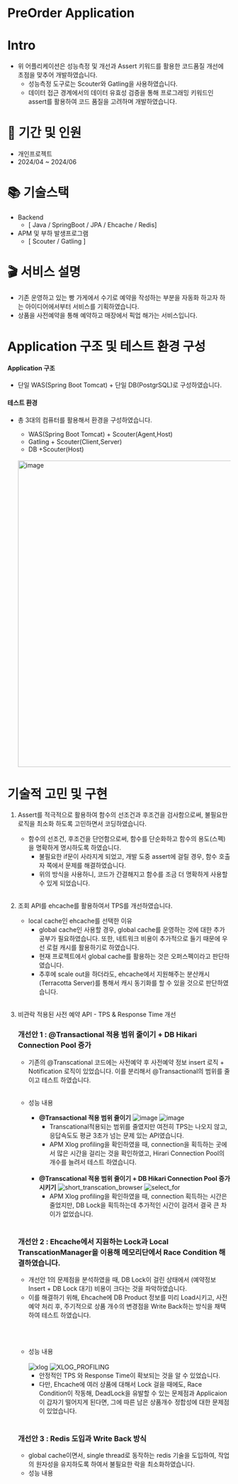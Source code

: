 # PreOrder Application

# Intro
- 위 어플리케이션은 성능측정 및 개선과 Assert 키워드를 활용한 코드품질 개선에 초점을 맞추어 개발하였습니다.
  -  성능측정 도구로는 Scouter와 Gatling을 사용하였습니다.
  - 데이터 접근 경계에서의 데이터 유효성 검증을 통해 프로그래밍 키워드인 assert를 활용하여 코드 품질을 고려하며 개발하였습니다.  

# 📅 기간 및 인원

- 개인프로젝트
- 2024/04 ~ 2024/06

# 📚 기술스택
- Backend
  - [ Java / SpringBoot / JPA / Ehcache / Redis]
- APM 및 부하 발생프로그램
  - [ Scouter / Gatling ]

# 🎬 서비스 설명
- 기존 운영하고 있는 빵 가게에서 수기로 예약을 작성하는 부분을 자동화 하고자 하는 아이디어에서부터 서비스를 기획하였습니다.
- 상품을 사전예약을 통해 예약하고 매장에서 픽업 해가는 서비스입니다.





# Application 구조 및  테스트 환경 구성

#### Application 구조

- 단일 WAS(Spring Boot Tomcat) + 단일 DB(PostgrSQL)로 구성하였습니다.

#### 테스트 환경

- 총 3대의 컴퓨터를 활용해서 환경을 구성하였습니다.
  - WAS(Spring Boot Tomcat) + Scouter(Agent,Host)
  - Gatling + Scouter(Client,Server)
  - DB +Scouter(Host)
  <br><br>

  <img width="691" alt="image" src="https://github.com/hosunghan-0821/PreOrderProject/assets/79980357/533e66e9-1b8f-4ac0-bfb2-dc666f4c9ecb">



# 기술적 고민 및 구현

1. Assert를 적극적으로 활용하여 함수의 선조건과 후조건을 검사함으로써, 불필요한 로직을 최소화 하도록 고민하면서 코딩하였습니다.<br>
   - 함수의 선조건, 후조건을 단언함으로써, 함수를 단순화하고 함수의 용도(스펙)을 명확하게 명시하도록 하였습니다.
     - 불필요한 if문이 사라지게 되었고, 개발 도중 assert에 걸릴 경우, 함수 호출자 쪽에서 문제를 해결하였습니다.
     - 위의 방식을 사용하니, 코드가 간결해지고 함수를 조금 더 명확하게 사용할 수 있게 되었습니다.<br><br>
2. 조회 API를 ehcache를 활용하여서 TPS를 개선하였습니다.
   - local cache인 ehcache를 선택한 이유
     - global cache인 사용할 경우, global cache를 운영하는 것에 대한 추가 공부가 필요하였습니다. 또한, 네트워크 비용이 추가적으로 들기 때문에 우선 로컬 캐시를 활용하기로 하였습니다.
     - 현재 프로젝트에서 global cache를 활용하는 것은 오퍼스펙이라고 판단하였습니다.
     - 추후에 scale out을 하더라도, ehcache에서 지원해주는 분산캐시 (Terracotta Server)를 통해서 캐시 동기화를 할 수 있을 것으로 판단하였습니다.<br><br>
3. 비관락 적용된 사전 예약 API - TPS & Response Time 개선 
   ### 개선안 1 : @Transactional 적용 범위 줄이기 + DB Hikari Connection Pool 증가
     - 기존의 @Transcational 코드에는 사전예약 후 사전예약 정보 insert 로직 + Notification 로직이 있었습니다. 이를 분리해서 @Transactional의 범위를 줄이고 테스트 하였습니다.<br><br>
     
     - 성능 내용 <br>
       - **@Transactional 적용 범위 줄이기**
         ![image](https://github.com/hosunghan-0821/monitoring_java/assets/79980357/5d91f1aa-eb14-40b0-93a6-4a895b2633d0)
         ![image](https://github.com/hosunghan-0821/monitoring_java/assets/79980357/dfaafd74-5e2c-4d1a-9603-8e6c3c37a160)
         - Transcational적용되는 범위를 줄였지만 여전히 TPS는 나오지 않고, 응답속도도 평균 3초가 넘는 문제 있는 API였습니다.
         - APM Xlog profiling을 확인하였을 때, connection을 획득하는 곳에서 많은 시간을 걸리는 것을 확인하였고, Hirari Connection Pool의 개수를 늘려서 테스트 하였습니다. <br><br>
       - **@Transcational 적용 범위 줄이기 + DB Hikari Connection Pool 증가시키기**
         ![short_transcation_browser](https://github.com/hosunghan-0821/monitoring_java/assets/79980357/46e5866b-df1b-4ea1-9f0e-ba8fe98ec18c)
         ![select_for](https://github.com/hosunghan-0821/monitoring_java/assets/79980357/109ce35d-a50d-4a7c-ba91-9fd7d438b921)
         -  APM Xlog profiling을 확인하였을 때, connection 획득하는 시간은 줄었지만, DB Lock을 획득하는데 추가적인 시간이 걸려서 결국 큰 차이가 없었습니다. <br><br>

    ### 개선안 2 : Ehcache에서 지원하는 Lock과 Local TranscationManager을 이용해 메모리단에서 Race Condition 해결하였습니다.
     
     - 개선안 1의 문제점을 분석하였을 때, DB Lock이 걸린 상태에서 (예약정보 Insert + DB Lock 대기) 비용이 크다는 것을 파악하였습니다. 
     - 이를 해결하기 위해, Ehcache에 DB Product 정보를 미리 Load시키고, 사전 예약 처리 후, 주기적으로 상품 개수의 변경점을 Write Back하는 방식을 채택하여 테스트 하였습니다.

     <br><br>
     - 성능 내용 <br><br>
       ![xlog](https://github.com/hosunghan-0821/monitoring_java/assets/79980357/33830b54-ce3c-4664-bb7c-12a1608e3808)
       ![XLOG_PROFILING](https://github.com/hosunghan-0821/monitoring_java/assets/79980357/60074861-82ac-435e-8780-3a7bc253155f)
       - 안정적인 TPS 와 Response Time이 확보되는 것을 알 수 있었습니다.
       - 다만, Ehcache에 여러 상품에 대해서 Lock 걸을 때에도, Race Condition이 작동해, DeadLock을 유발할 수 있는 문제점과 Applicaion이 갑자기 떨어지게 된다면, 그에 따른 남은 상품개수 정합성에 대한 문제점이 있었습니다.
       <br><br>

   ### 개선안 3 : Redis 도입과 Write Back 방식
     - global cache이면서, single thread로 동작하는 redis 기술을 도입하여, 작업의 원자성을 유지하도록 하여서 불필요한 락을 최소화하였습니다. 
     - 성능 내용 <br><br>
  


